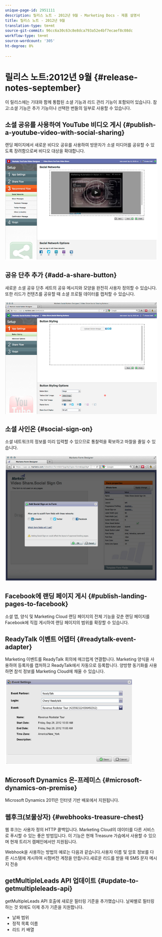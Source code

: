 ```yaml
---
unique-page-id: 2951111
description: 릴리스 노트 - 2012년 9월 - Marketing Docs - 제품 설명서
title: 릴리스 노트 - 2012년 9월
translation-type: tm+mt
source-git-commit: 96cc6a30c63c8e8dca793a52e4bf7ecaef8c08dc
workflow-type: tm+mt
source-wordcount: '305'
ht-degree: 0%

---
```



# 릴리스 노트:2012년 9월 {#release-notes-september}

이 릴리스에는 기대와 함께 통합된 소셜 기능과 리드 관리 기능이 포함되어 있습니다. 참고:소셜 기능은 추가 기능이나 선택한 번들의 일부로 사용할 수 있습니다.

## 소셜 공유를 사용하여 YouTube 비디오 게시 {#publish-a-youtube-video-with-social-sharing}

랜딩 페이지에서 새로운 비디오 공유를 사용하여 방문자가 소셜 미디어를 공유할 수 있도록 장려함으로써 비디오 대상을 확대합니다.

![](assets/image2014-9-23-10-3a39-3a21.png)

## 공유 단추 추가 {#add-a-share-button}

새로운 소셜 공유 단추 세트의 공유 메시지와 모양을 완전히 사용자 정의할 수 있습니다. 또한 리드가 컨텐츠를 공유할 때 소셜 프로필 데이터를 캡처할 수 있습니다.

![](assets/image2014-9-23-10-3a39-3a46.png)

## 소셜 사인온 {#social-sign-on}

소셜 네트워크의 정보를 미리 입력할 수 있으므로 통찰력을 확보하고 마찰을 줄일 수 있습니다.

![](assets/image2014-9-23-10-3a40-3a2.png)

## Facebook에 랜딩 페이지 게시 {#publish-landing-pages-to-facebook}

소셜 앱, 양식 및 Marketing Cloud 랜딩 페이지의 전체 기능을 갖춘 랜딩 페이지를 Facebook에 직접 게시하여 랜딩 페이지의 범위를 확장할 수 있습니다.

## ReadyTalk 이벤트 어댑터 {#readytalk-event-adapter}

Marketing 이벤트를 ReadyTalk 회의에 매끄럽게 연결합니다. Marketing 양식을 사용하여 등록자를 캡처하고 ReadyTalk에서 자동으로 등록합니다. 양방향 동기화를 사용하면 참석 정보를 Marketing Cloud에 채울 수 있습니다.

![](assets/image2014-9-23-10-3a40-3a16.png)

## Microsoft Dynamics 온-프레미스 {#microsoft-dynamics-on-premise}

Microsoft Dynamics 2011은 인터넷 기반 배포에서 지원됩니다.

## 웹후크(보물상자) {#webhooks-treasure-chest}

웹 후크는 사용자 정의 HTTP 콜백입니다. Marketing Cloud의 데이터를 다른 서비스로 푸시할 수 있는 좋은 방법입니다. 이 기능은 현재 Treasure 가슴에서 사용할 수 있으며 현재 트리거 캠페인에서만 지원됩니다.

Webhook을 사용하는 방법의 예로는 다음과 같습니다.사용자 이름 및 암호 정보를 다른 시스템에 게시하여 시험버전 계정을 만듭니다.새로운 리드를 받을 때 SMS 문자 메시지 전송

## getMultipleLeads API 업데이트 {#update-to-getmultipleleads-api}

getMultipleLeads API 호출에 새로운 필터링 기준을 추가했습니다. 날짜별로 필터링하는 것 외에도 이제 추가 기준을 지원합니다.

* 날짜 범위
* 정적 목록 이름
* 리드 키 배열

